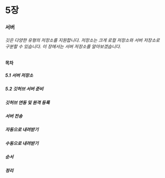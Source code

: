 # 5장
### 서버
###### 깃은 다양한 유형의 저장소를 지원합니다. 저장소는 크게 로컬 저장소와 서버 저장소로 구분할 수 있습니다. 이 장에서는 서버 저장소를 알아보겠습니다.

#### 목차
##### 5.1 서버 저장소
##### 5.2 깃허브 서버 준비
##### 깃허브 연동 및 원격 등록
##### 서버 전송
##### 자동으로 내려받기
##### 수동으로 내려받기
##### 순서
##### 정리
